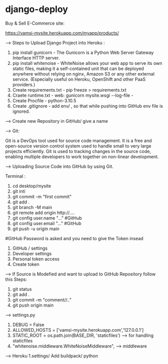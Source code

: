 # django-deploy

Buy & Sell E-Commerce site: 

https://vamsi-mysite.herokuapp.com/myapp/products/

--> Steps to Upload Django Project into Heroku :

1. pip install gunicorn - The Gunicorn is a Python Web Server Gateway Interface HTTP server.
2. pip install whitenoise - WhiteNoise allows your web app to serve its own static files, 
                            making it a self-contained unit that can be deployed anywhere without relying on nginx, 
                            Amazon S3 or any other external service. 
                            (Especially useful on Heroku, OpenShift and other PaaS providers.)
3. Create requirements.txt - pip freeze > requirements.txt
4. Craete runtime.txt - web: gunicorn mysite.wsgi --log-file -
5. Create Procfile - python-3.10.5
6. Create .gitignore - add env/  , so that while pushing into GitHub env file is ignored.

 --> Create new Repository in GitHub/ give a name
 
 --> Git:
 
 Git is a DevOps tool used for source code management. 
 It is a free and open-source version control system used to handle small to very large projects efficiently. 
 Git is used to tracking changes in the source code, enabling multiple developers to work together on non-linear development.
 
 --> Uploading Source Code into GitHub by using Git.
 
 Terminal :
 
 1. cd desktop/mysite
 2. git inti
 3. git commit -m "first commit"
 4. git add .
 5. git branch -M main
 6. git remote add origin http://....
 7. git config user.name "..."    #GitHub
 8. git config user.email "..."   #GitHub
 9. git push -u origin main
 
#GitHub Password is asked and you need to give the Token insead
   1. GitHub  / settings
   2. Developer settings
   3. Personal token access
   4. Create token
 
 --> If Source is Modefied and want to upload to GitHub Repository follow this Steps:
 
 1. git status
 2. git add .
 3. git commit -m "comment//.."
 4. git push origin main
 
 --> settings.py
 1. DEBUG = False
 2. ALLOWED_HOSTS = ['vamsi-mysite.herokuapp.com','127.0.0.1']
 3. STATIC_ROOT = os.path.join(BASE_DIR, 'staticfiles') --> for handling staticfiles
 4. "whitenoise.middleware.WhiteNoiseMiddleware", --> middleware


 --> Heroku
 1.settings/ Add buildpack/ python
 

